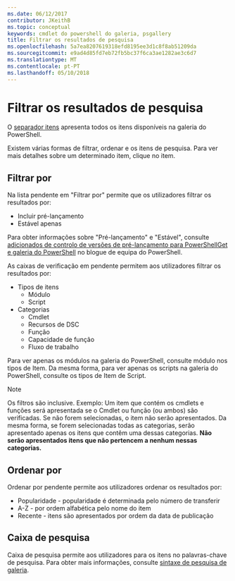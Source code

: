 ```yaml
---
ms.date: 06/12/2017
contributor: JKeithB
ms.topic: conceptual
keywords: cmdlet do powershell do galeria, psgallery
title: Filtrar os resultados de pesquisa
ms.openlocfilehash: 5a7ea8207619318efd8195ee3d1c8f8ab51209da
ms.sourcegitcommit: e9ad4d85fd7eb72fb5bc37f6ca3ae1282ae3c6d7
ms.translationtype: MT
ms.contentlocale: pt-PT
ms.lasthandoff: 05/10/2018
---
```

# <a name="filtering-search-results"></a>Filtrar os resultados de pesquisa

O [separador itens](https://www.powershellgallery.com/items) apresenta todos os itens disponíveis na galeria do PowerShell.

Existem várias formas de filtrar, ordenar e os itens de pesquisa.
Para ver mais detalhes sobre um determinado item, clique no item.

## <a name="filter-by"></a>Filtrar por

Na lista pendente em "Filtrar por" permite que os utilizadores filtrar os resultados por:
- Incluir pré-lançamento
- Estável apenas

Para obter informações sobre "Pré-lançamento" e "Estável", consulte [adicionados de controlo de versões de pré-lançamento para PowerShellGet e galeria do PowerShell](https://blogs.msdn.microsoft.com/powershell/2017/12/05/prerelease-versioning-added-to-powershellget-and-powershell-gallery/) no blogue de equipa do PowerShell.

As caixas de verificação em pendente permitem aos utilizadores filtrar os resultados por:
- Tipos de itens
  - Módulo
  - Script
- Categorias
  - Cmdlet
  - Recursos de DSC
  - Função
  - Capacidade de função
  - Fluxo de trabalho

Para ver apenas os módulos na galeria do PowerShell, consulte módulo nos tipos de Item.
Da mesma forma, para ver apenas os scripts na galeria do PowerShell, consulte os tipos de Item de Script.

> [!NOTE]
> Os filtros são inclusive.
> Exemplo: Um item que contém os cmdlets e funções será apresentada se o Cmdlet ou função (ou ambos) são verificadas.
> Se não forem selecionadas, o item não serão apresentados.
> Da mesma forma, se forem selecionadas todas as categorias, serão apresentado apenas os itens que contêm uma dessas categorias.
> **Não serão apresentados itens que não pertencem a nenhum nessas categorias.**

## <a name="sort-by"></a>Ordenar por

Ordenar por pendente permite aos utilizadores ordenar os resultados por:
- Popularidade - popularidade é determinada pelo número de transferir
- A-Z - por ordem alfabética pelo nome do item
- Recente - itens são apresentados por ordem da data de publicação

## <a name="search-box"></a>Caixa de pesquisa

Caixa de pesquisa permite aos utilizadores para os itens no palavras-chave de pesquisa.
Para obter mais informações, consulte [sintaxe de pesquisa de galeria](search-syntax.md).